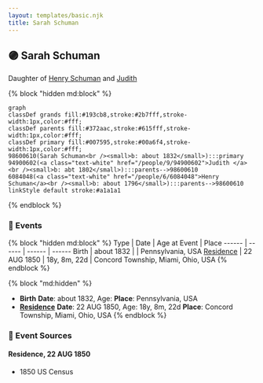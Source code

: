 ```yaml
---
layout: templates/basic.njk
title: Sarah Schuman
---
```

## 🟣 Sarah Schuman

Daughter of [Henry Schuman](/people/6/6084048) and [Judith ](/people/9/94900602)

{% block "hidden md:block" %}
```mermaid
graph
classDef grands fill:#193cb8,stroke:#2b7fff,stroke-width:1px,color:#fff;
classDef parents fill:#372aac,stroke:#615fff,stroke-width:1px,color:#fff;
classDef primary fill:#007595,stroke:#00a6f4,stroke-width:1px,color:#fff;
98600610(Sarah Schuman<br /><small>b: about 1832</small>):::primary
94900602(<a class="text-white" href="/people/9/94900602">Judith </a><br /><small>b: abt 1802</small>):::parents-->98600610
6084048(<a class="text-white" href="/people/6/6084048">Henry Schuman</a><br /><small>b: about 1796</small>):::parents-->98600610
linkStyle default stroke:#a1a1a1
```
{% endblock %}

### 📆 Events

{% block "hidden md:block" %}
Type | Date | Age at Event | Place
------ | ------ | ------ | ------
Birth | about 1832 |  | Pennsylvania, USA
[Residence](#event-event-0) | 22 AUG 1850 | 18y, 8m, 22d | Concord Township, Miami, Ohio, USA
{% endblock %}

{% block "md:hidden" %}
- **Birth**
**Date**: about 1832, Age:
**Place**: Pennsylvania, USA
- **[Residence](#event-event-0)**
**Date**: 22 AUG 1850, Age: 18y, 8m, 22d
**Place**: Concord Township, Miami, Ohio, USA
{% endblock %}

### 📰 Event Sources

#### <a id="event-event-0"></a> Residence, 22 AUG 1850
* 1850 US Census
